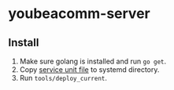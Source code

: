 # youbeacomm-server

## Install
1. Make sure golang is installed and run `go get`.
2. Copy [service unit file](tools/youbeacomm-server.service) to systemd directory.
2. Run `tools/deploy_current`.
